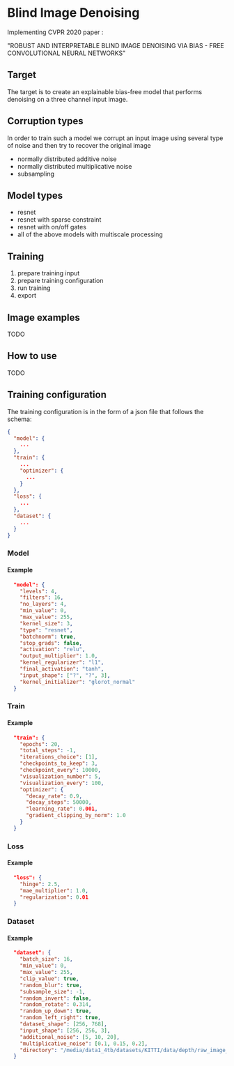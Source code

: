 # Blind Image Denoising
Implementing CVPR 2020 paper : 

"ROBUST AND INTERPRETABLE BLIND IMAGE DENOISING VIA BIAS - FREE CONVOLUTIONAL NEURAL NETWORKS"

## Target
The target is to create an explainable bias-free 
model that performs denoising on a three channel input image.

## Corruption types
In order to train such a model we corrupt an input image using 
several type of noise and then try to recover the original image

* normally distributed additive noise
* normally distributed multiplicative noise
* subsampling

## Model types
* resnet
* resnet with sparse constraint
* resnet with on/off gates 
* all of the above models with multiscale processing

## Training
1. prepare training input
2. prepare training configuration
3. run training
4. export

## Image examples
TODO

## How to use
TODO

## Training configuration
The training configuration is in the form of a json file that follows the schema:
```json
{
  "model": {
    ...
  },
  "train": {
    ...
    "optimizer": {
      ...
    }
  },
  "loss": {
    ...
  },
  "dataset": {
    ...
  }
}

```
### Model

#### Example
```json
  "model": {
    "levels": 4,
    "filters": 16,
    "no_layers": 4,
    "min_value": 0,
    "max_value": 255,
    "kernel_size": 3,
    "type": "resnet",
    "batchnorm": true,
    "stop_grads": false,
    "activation": "relu",
    "output_multiplier": 1.0,
    "kernel_regularizer": "l1",
    "final_activation": "tanh",
    "input_shape": ["?", "?", 3],
    "kernel_initializer": "glorot_normal"
  }
```
### Train
#### Example
```json
  "train": {
    "epochs": 20,
    "total_steps": -1,
    "iterations_choice": [1],
    "checkpoints_to_keep": 3,
    "checkpoint_every": 10000,
    "visualization_number": 5,
    "visualization_every": 100,
    "optimizer": {
      "decay_rate": 0.9,
      "decay_steps": 50000,
      "learning_rate": 0.001,
      "gradient_clipping_by_norm": 1.0
    }
  }
```
### Loss
#### Example
```json
  "loss": {
    "hinge": 2.5,
    "mae_multiplier": 1.0,
    "regularization": 0.01
  }
```
### Dataset
#### Example
```json
  "dataset": {
    "batch_size": 16,
    "min_value": 0,
    "max_value": 255,
    "clip_value": true,
    "random_blur": true,
    "subsample_size": -1,
    "random_invert": false,
    "random_rotate": 0.314,
    "random_up_down": true,
    "random_left_right": true,
    "dataset_shape": [256, 768],
    "input_shape": [256, 256, 3],
    "additional_noise": [5, 10, 20],
    "multiplicative_noise": [0.1, 0.15, 0.2],
    "directory": "/media/data1_4tb/datasets/KITTI/data/depth/raw_image_values/"
  }
```

